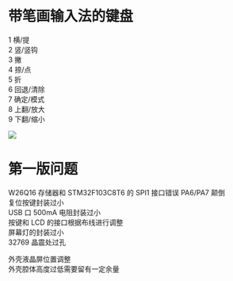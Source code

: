 # 带笔画输入法的键盘

1 横/提<br />
2 竖/竖钩<br />
3 撇<br />
4 捺/点<br />
5 折<br />
6 回退/清除<br />
7 确定/模式<br />
8 上翻/放大<br />
9 下翻/缩小<br />

![](file://raw.githubusercontent.com/zyCwind/bs_usb/master/20181016140855.jpg)

# 第一版问题

W26Q16 存储器和 STM32F103C8T6 的 SPI1 接口错误 PA6/PA7 颠倒<br />
复位按键封装过小<br />
USB 口 500mA 电阻封装过小<br />
按键和 LCD 的接口根据布线进行调整<br />
屏幕灯的封装过小<br />
32769 晶震处过孔<br />

外壳液晶屏位置调整<br />
外壳腔体高度过低需要留有一定余量<br />
